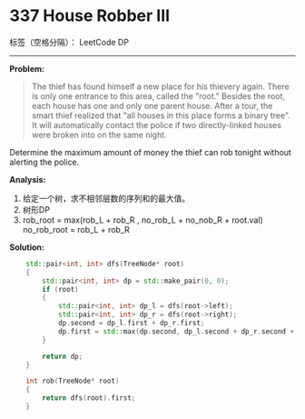 ﻿# 337 House Robber III

标签（空格分隔）： LeetCode DP

---
**Problem:**
>   The thief has found himself a new place for his thievery again. There is only one entrance to this area, called the "root." Besides the root, each house has one and only one parent house. After a tour, the smart thief realized that "all houses in this place forms a binary tree". It will automatically contact the police if two directly-linked houses were broken into on the same night.
>
Determine the maximum amount of money the thief can rob tonight without alerting the police.

**Analysis:**

 1. 给定一个树，求不相邻层数的序列和的最大值。
 2. 树形DP
 3. rob_root = max(rob_L + rob_R , no_rob_L + no_nob_R + root.val)
no_rob_root = rob_L + rob_R

**Solution:**
```cpp
	std::pair<int, int> dfs(TreeNode* root)
	{
		std::pair<int, int> dp = std::make_pair(0, 0);
		if (root)
		{
			std::pair<int, int> dp_l = dfs(root->left);
			std::pair<int, int> dp_r = dfs(root->right);
			dp.second = dp_l.first + dp_r.first;
			dp.first = std::max(dp.second, dp_l.second + dp_r.second + root->val);
		}

		return dp;
	}

	int rob(TreeNode* root)
	{
		return dfs(root).first;
	}
```